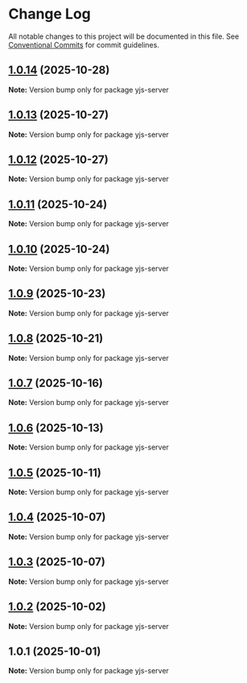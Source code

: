# Change Log

All notable changes to this project will be documented in this file.
See [Conventional Commits](https://conventionalcommits.org) for commit guidelines.

## [1.0.14](https://github.com/andremichelle/openDAW/compare/yjs-server@1.0.13...yjs-server@1.0.14) (2025-10-28)

**Note:** Version bump only for package yjs-server

## [1.0.13](https://github.com/andremichelle/openDAW/compare/yjs-server@1.0.12...yjs-server@1.0.13) (2025-10-27)

**Note:** Version bump only for package yjs-server

## [1.0.12](https://github.com/andremichelle/openDAW/compare/yjs-server@1.0.11...yjs-server@1.0.12) (2025-10-27)

**Note:** Version bump only for package yjs-server

## [1.0.11](https://github.com/andremichelle/openDAW/compare/yjs-server@1.0.10...yjs-server@1.0.11) (2025-10-24)

**Note:** Version bump only for package yjs-server

## [1.0.10](https://github.com/andremichelle/openDAW/compare/yjs-server@1.0.9...yjs-server@1.0.10) (2025-10-24)

**Note:** Version bump only for package yjs-server

## [1.0.9](https://github.com/andremichelle/openDAW/compare/yjs-server@1.0.8...yjs-server@1.0.9) (2025-10-23)

**Note:** Version bump only for package yjs-server

## [1.0.8](https://github.com/andremichelle/openDAW/compare/yjs-server@1.0.7...yjs-server@1.0.8) (2025-10-21)

**Note:** Version bump only for package yjs-server

## [1.0.7](https://github.com/andremichelle/openDAW/compare/yjs-server@1.0.6...yjs-server@1.0.7) (2025-10-16)

**Note:** Version bump only for package yjs-server

## [1.0.6](https://github.com/andremichelle/openDAW/compare/yjs-server@1.0.5...yjs-server@1.0.6) (2025-10-13)

**Note:** Version bump only for package yjs-server

## [1.0.5](https://github.com/andremichelle/openDAW/compare/yjs-server@1.0.4...yjs-server@1.0.5) (2025-10-11)

**Note:** Version bump only for package yjs-server

## [1.0.4](https://github.com/andremichelle/openDAW/compare/yjs-server@1.0.3...yjs-server@1.0.4) (2025-10-07)

**Note:** Version bump only for package yjs-server

## [1.0.3](https://github.com/andremichelle/openDAW/compare/yjs-server@1.0.2...yjs-server@1.0.3) (2025-10-07)

**Note:** Version bump only for package yjs-server

## [1.0.2](https://github.com/andremichelle/openDAW/compare/yjs-server@1.0.1...yjs-server@1.0.2) (2025-10-02)

**Note:** Version bump only for package yjs-server

## 1.0.1 (2025-10-01)

**Note:** Version bump only for package yjs-server
